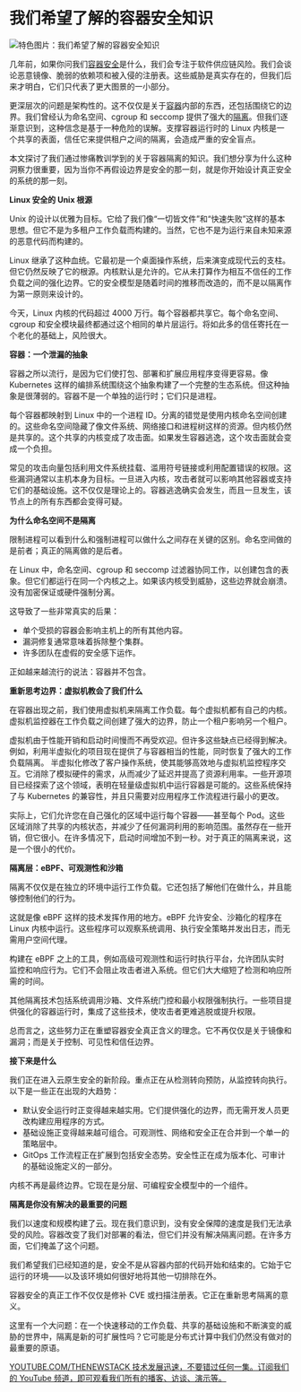 # 我们希望了解的容器安全知识

![特色图片：我们希望了解的容器安全知识](https://cdn.thenewstack.io/media/2025/06/a8e5422e-lock-1024x681.jpg)

几年前，如果你问我们[容器安全](https://thenewstack.io/container-security-101-a-guide-to-safe-and-efficient-operations/)是什么，我们会专注于软件供应链风险。我们会谈论恶意镜像、脆弱的依赖项和被入侵的注册表。这些威胁是真实存在的，但我们后来才明白，它们只代表了更大图景的一小部分。

更深层次的问题是架构性的。这不仅仅是关于[容器](https://thenewstack.io/year-in-review-containers-get-smaller-faster-more-secure/)内部的东西，还包括围绕它的边界。我们曾经认为命名空间、cgroup 和 seccomp 提供了强大的[隔离](https://thenewstack.io/google-investigates-a-new-approach-for-workload-isolation/)。但我们逐渐意识到，这种信念是基于一种危险的误解。支撑容器运行时的 Linux 内核是一个共享的表面，信任它来提供租户之间的隔离，会造成严重的安全盲点。

本文探讨了我们通过惨痛教训学到的关于容器隔离的知识。我们想分享为什么这种洞察力很重要，因为当你不再假设边界是安全的那一刻，就是你开始设计真正安全的系统的那一刻。

**Linux 安全的 Unix 根源**

Unix 的设计以优雅为目标。它给了我们像“一切皆文件”和“快速失败”这样的基本思想。但它不是为多租户工作负载而构建的。当然，它也不是为运行来自未知来源的恶意代码而构建的。

Linux 继承了这种血统。它最初是一个桌面操作系统，后来演变成现代云的支柱。但它仍然反映了它的根源。内核默认是允许的。它从未打算作为相互不信任的工作负载之间的强化边界。它的安全模型是随着时间的推移而改造的，而不是以隔离作为第一原则来设计的。

今天，Linux 内核的代码超过 4000 万行。每个容器都共享它。每个命名空间、cgroup 和安全模块最终都通过这个相同的单片层运行。将如此多的信任寄托在一个老化的基础上，风险很大。

**容器：一个泄漏的抽象**

容器之所以流行，是因为它们使打包、部署和扩展应用程序变得更容易。像 Kubernetes 这样的编排系统围绕这个抽象构建了一个完整的生态系统。但这种抽象是很薄弱的。容器不是一个单独的运行时；它们只是进程。

每个容器都映射到 Linux 中的一个进程 ID。分离的错觉是使用内核命名空间创建的。这些命名空间隐藏了像文件系统、网络接口和进程树这样的资源。但内核仍然是共享的。这个共享的内核变成了攻击面。如果发生容器逃逸，这个攻击面就会变成一个负担。

常见的攻击向量包括利用文件系统挂载、滥用符号链接或利用配置错误的权限。这些漏洞通常以主机本身为目标。一旦进入内核，攻击者就可以影响其他容器或支持它们的基础设施。这不仅仅是理论上的。容器逃逸确实会发生，而且一旦发生，该节点上的所有东西都会变得可疑。

**为什么命名空间不是隔离**

限制进程可以看到什么和强制进程可以做什么之间存在关键的区别。命名空间做的是前者；真正的隔离做的是后者。

在 Linux 中，命名空间、cgroup 和 seccomp 过滤器协同工作，以创建包含的表象。但它们都运行在同一个内核之上。如果该内核受到威胁，这些边界就会崩溃。没有加密保证或硬件强制分离。

这导致了一些非常真实的后果：

- 单个受损的容器会影响主机上的所有其他内容。
- 漏洞修复通常意味着拆除整个集群。
- 许多团队在虚假的安全感下运作。

正如越来越流行的说法：容器并不包含。

**重新思考边界：虚拟机教会了我们什么**

在容器出现之前，我们使用虚拟机来隔离工作负载。每个虚拟机都有自己的内核。虚拟机监控器在工作负载之间创建了强大的边界，防止一个租户影响另一个租户。

虚拟机由于性能开销和启动时间慢而不再受欢迎。但许多这些缺点已经得到解决。例如，利用半虚拟化的项目现在提供了与容器相当的性能，同时恢复了强大的工作负载隔离。
半虚拟化修改了客户操作系统，使其能够高效地与虚拟机监控程序交互。它消除了模拟硬件的需求，从而减少了延迟并提高了资源利用率。一些开源项目已经探索了这个领域，表明在轻量级虚拟机中运行容器是可能的。这些系统保持了与 Kubernetes 的兼容性，并且只需要对应用程序工作流程进行最小的更改。

实际上，它们允许您在自己强化的区域中运行每个容器——甚至每个 Pod。这些区域消除了共享的内核状态，并减少了任何漏洞利用的影响范围。虽然存在一些开销，但它很小。在许多情况下，启动时间增加不到一秒。对于真正的隔离来说，这是一个很小的代价。

**隔离层：eBPF、可观测性和沙箱**

隔离不仅仅是在独立的环境中运行工作负载。它还包括了解他们在做什么，并且能够控制他们的行为。

这就是像 eBPF 这样的技术发挥作用的地方。eBPF 允许安全、沙箱化的程序在 Linux 内核中运行。这些程序可以观察系统调用、执行安全策略并发出日志，而无需用户空间代理。

构建在 eBPF 之上的工具，例如高级可观测性和运行时执行平台，允许团队实时监控和响应行为。它们不会阻止攻击者进入系统。但它们大大缩短了检测和响应所需的时间。

其他隔离技术包括系统调用沙箱、文件系统门控和最小权限强制执行。一些项目提供强化的容器运行时，集成了这些技术，使攻击者更难逃脱或提升权限。

总而言之，这些努力正在重塑容器安全真正含义的理念。它不再仅仅是关于镜像和漏洞；而是关于控制、可见性和信任边界。

**接下来是什么**

我们正在进入云原生安全的新阶段。重点正在从检测转向预防，从监控转向执行。以下是一些正在出现的大趋势：

- 默认安全运行时正变得越来越实用。它们提供强化的边界，而无需开发人员更改构建应用程序的方式。
- 基础设施正变得越来越可组合。可观测性、网络和安全正在合并到一个单一的策略层中。
- GitOps 工作流程正在扩展到包括安全态势。安全性正在成为版本化、可审计的基础设施定义的一部分。

内核不再是最终边界。它现在是分层、可编程安全模型中的一个组件。

**隔离是你没有解决的最重要的问题**

我们以速度和规模构建了云。现在我们意识到，没有安全保障的速度是我们无法承受的风险。容器改变了我们对部署的看法，但它们并没有解决隔离问题。在许多方面，它们掩盖了这个问题。

我们希望我们已经知道的是，安全不是从容器内部的代码开始和结束的。它始于它运行的环境——以及该环境如何很好地将其他一切排除在外。

容器安全的真正工作不仅仅是修补 CVE 或扫描注册表。它正在重新思考隔离的意义。

这里有一个大问题：在一个快速移动的工作负载、共享的基础设施和不断演变的威胁的世界中，隔离是新的可扩展性吗？它可能是分布式计算中我们仍然没有做对的最重要的原语。

[
YOUTUBE.COM/THENEWSTACK
技术发展迅速，不要错过任何一集。订阅我们的 YouTube 频道，即可观看我们所有的播客、访谈、演示等。
](https://youtube.com/thenewstack?sub_confirmation=1)